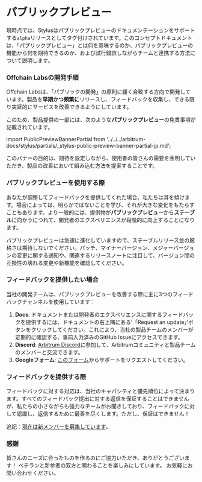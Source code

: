 # パブリックプレビュー

現時点では、Stylusはパブリックプレビューのドキュメンテーションをサポートする`alpha`リリースとしてタグ付けされています。このコンセプトドキュメントは、「パブリックプレビュー」とは何を意味するのか、パブリックプレビューの機能から何を期待できるのか、および試行錯誤しながらチームと連携する方法について説明します。

### Offchain Labsの開発手順
Offchain Labsは、「パブリックの開発」の原則に緩く合致する方向で開発しています。製品を**早期かつ頻繁に**リリースし、フィードバックを収集し、できる限り実証的にサービスを改善できるようにしています。

このため、製品提供の一部には、次のような**パブリックプレビュー**の免責事項が記載されています。

import PublicPreviewBannerPartial from '../../../arbitrum-docs/stylus/partials/_stylus-public-preview-banner-partial-jp.md';

<PublicPreviewBannerPartial />

このバナーの目的は、期待を設定しながら、使用者の皆さんの需要を表明していただき、製品の改善において組み込む方法を提案することです。

### パブリックプレビューを使用する際

あなたが調整してフィードバックを提供してくれた場合、私たちは耳を傾けます。場合によっては、明らかではないことを学び、それが大きな変化をもたらすこともあります。より一般的には、提供物が**パブリックプレビュー**から**ステーブル**に向かうにつれて、開発者のエクスペリエンスが段階的に向上することになります。

パブリックプレビューは急速に進化していますので、ステーブルリリース並の厳格さは期待しないでください。パッチ、マイナーバージョン、メジャーバージョンの変更に関する通知や、関連するリリースノートに注目して、バージョン間の互換性の壊れる変更や新機能を確認してください。

### フィードバックを提供したい場合
当社の開発チームは、パブリックプレビューを改善する際に主に3つのフィードバックチャンネルを使用しています：

1. **Docs**: ドキュメントまたは開発者のエクスペリエンスに関するフィードバックを提供するには、ドキュメントの右上隅にある’「Request an update」’ボタンをクリックしてください。これにより、当社の製品チームのメンバーが定期的に確認する、事前入力済みのGitHub Issueにアクセスできます。
2. **Discord**: [Arbitrum Discord](https://discord.com/invite/arbitrum)に参加して、Arbitrumコミュニティと製品チームのメンバーと交流できます。
3. **Googleフォーム**: [このフォーム](https://docs.google.com/forms/d/e/1FAIpQLSe5YWxFbJ8DgWcDNbIW2YYuTRmegtx2FHObym00_sOt0kq4wA/viewform)からサポートをリクエストしてください。

###  フィードバックを提供する際
フィードバックに対する対応は、当社のキャパシティと優先順位によって決まります。すべてのフィードバック提出に対する返信を保証することはできませんが、私たちの小さながらも強力なチームがお聞きしており、フィードバックに対して認識し、返信するために最善を尽くします。ただし、保証はできません！

追記：[現在は新メンバーを募集しています](https://jobs.lever.co/offchainlabs)。

### 感謝
皆さんのニーズに合ったものを作るのにご協力いただき、ありがとうございます！
ベテランと新参者の双方と関わることを楽しみにしています。
お気軽にお問い合わせください。
